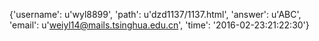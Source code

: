 {'username': u'wyl8899', 'path': u'dzd1137/1137.html', 'answer': u'ABC', 'email': u'weiyl14@mails.tsinghua.edu.cn', 'time': '2016-02-23:21:22:30'}